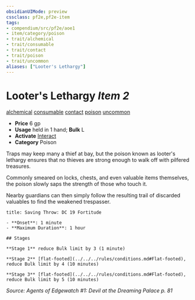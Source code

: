 ```yaml
---
obsidianUIMode: preview
cssclass: pf2e,pf2e-item
tags:
- compendium/src/pf2e/aoe1
- item/category/poison
- trait/alchemical
- trait/consumable
- trait/contact
- trait/poison
- trait/uncommon
aliases: ["Looter's Lethargy"]
---
```

# Looter's Lethargy *Item 2*  
[alchemical](../../../rules/traits/alchemical.md)  [consumable](../../../rules/traits/consumable.md)  [contact](../../../rules/traits/contact.md)  [poison](../../../rules/traits/poison.md)  [uncommon](../../../rules/traits/uncommon.md)  

- **Price** 6 gp
- **Usage** held in 1 hand; **Bulk** L
- **Activate** [Interact](../../../rules/actions/interact.md)
- **Category** Poison

Traps may keep many a thief at bay, but the poison known as looter's lethargy ensures that no thieves are strong enough to walk off with pilfered treasures.

Commonly smeared on locks, chests, and even valuable items themselves, the poison slowly saps the strength of those who touch it.

Nearby guardians can then simply follow the resulting trail of discarded valuables to find the weakened trespasser.

```ad-inline-affliction
title: Saving Throw: DC 19 Fortitude

- **Onset**: 1 minute
- **Maximum Duration**: 1 hour

## Stages

**Stage 1** reduce Bulk limit by 3 (1 minute)

**Stage 2** [flat-footed](../../../rules/conditions.md#Flat-footed), reduce Bulk limit by 4 (10 minutes)

**Stage 3** [flat-footed](../../../rules/conditions.md#Flat-footed), reduce Bulk limit by 5 (10 minutes)
```

*Source: Agents of Edgewatch #1: Devil at the Dreaming Palace p. 81*
